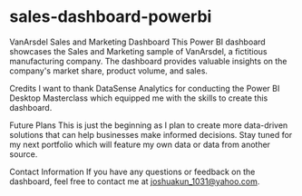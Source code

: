 # sales-dashboard-powerbi

VanArsdel Sales and Marketing Dashboard
This Power BI dashboard showcases the Sales and Marketing sample of VanArsdel, a fictitious manufacturing company. The dashboard provides valuable insights on the company's market share, product volume, and sales.

Credits
I want to thank DataSense Analytics for conducting the Power BI Desktop Masterclass which equipped me with the skills to create this dashboard.

Future Plans
This is just the beginning as I plan to create more data-driven solutions that can help businesses make informed decisions. Stay tuned for my next portfolio which will feature my own data or data from another source.

Contact Information
If you have any questions or feedback on the dashboard, feel free to contact me at joshuakun_1031@yahoo.com.
